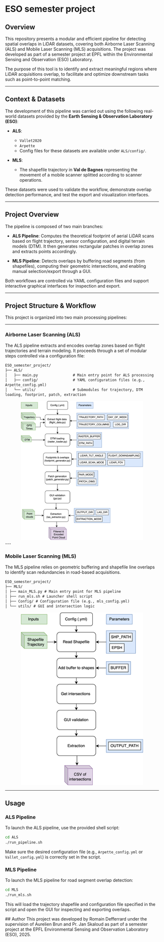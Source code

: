 # ESO semester project

## Overview

This repository presents a modular and efficient pipeline for detecting spatial overlaps in LiDAR datasets, 
covering both Airborne Laser Scanning (ALS) and Mobile Laser Scanning (MLS) acquisitions. The project was 
developed as part of a semester project at EPFL within the Environmental Sensing and Observation (ESO) Laboratory.

The purpose of this tool is to identify and extract meaningful regions where LiDAR acquisitions overlap, 
to facilitate and optimize downstream tasks such as point-to-point matching. 

---

## Context & Datasets

The development of this pipeline was carried out using the following real-world datasets provided by the 
**Earth Sensing & Observation Laboratory (ESO)**:

- **ALS**:
  - `Vallet2020`
  - `Arpette`
  - Config files for these datasets are available under `ALS/config/`.

- **MLS**:
  - The shapefile trajectory in **Val de Bagnes** representing the movement of a mobile scanner splitted according to scanner operations.
    
These datasets were used to validate the workflow, demonstrate overlap detection performance, and test the export and visualization interfaces.

---

## Project Overview

The pipeline is composed of two main branches:

- **ALS Pipeline**: Computes the theoretical footprint of aerial LiDAR scans based on flight trajectory, sensor configuration, and digital terrain models (DTM). It then generates rectangular patches in overlap zones and extracts points accordingly.

- **MLS Pipeline**: Detects overlaps by buffering road segments (from shapefiles), computing their geometric intersections, and enabling manual selection/export through a GUI.

Both workflows are controlled via YAML configuration files and support interactive graphical interfaces for inspection and export.

---

## Project Structure & Workflow

This project is organized into two main processing pipelines:

---

### Airborne Laser Scanning (ALS)

The ALS pipeline extracts and encodes overlap zones based on flight trajectories and terrain modeling.
It proceeds through a set of modular steps controlled via a configuration file:
```text
ESO_semester_project/
├── ALS/
│   ├── main.py                # Main entry point for ALS processing
│   ├── config/                # YAML configuration files (e.g., Arpette_config.yml)
│   └── utils/                 # Submodules for trajectory, DTM loading, footprint, patch, extraction
```

<div align="center">
  <img src="Images/als_pipeline.png" alt="ALS Pipeline" width="400"/>
</div>
---

### Mobile Laser Scanning (MLS)

The MLS pipeline relies on geometric buffering and shapefile line overlaps to identify scan redundancies in road-based acquisitions.

```text
ESO_semester_project/
├── MLS/
│ ├── main_MLS.py # Main entry point for MLS pipeline
│ ├── run_mls.sh # Launcher shell script
│ ├── Config/ # Configuration file (e.g., mls_config.yml)
│ └── utils/ # GUI and intersection logic
```

<div align="center">
  <img src="Images/mls_pipeline.png" alt="ALS Pipeline" width="400"/>
</div>

---
## Usage


### ALS Pipeline

To launch the ALS pipeline, use the provided shell script:

```bash
cd ALS
./run_pipeline.sh
```
Make sure the desired configuration file (e.g., `Arpette_config.yml` or `Vallet_config.yml`) is correctly set in the script.

### MLS Pipeline

To launch the MLS pipeline for road segment overlap detection:

```bash
cd MLS
./run_mls.sh
```
This will load the trajectory shapefile and configuration file specified in the script and open the GUI for inspecting and exporting overlaps.


## Author
This project was developed by Romain Defferrard under the supervision of Aurelien Brun and Pr. Jan Skaloud as part of a semester project at the EPFL Environmental Sensing and Observation Laboratory (ESO), 2025.

